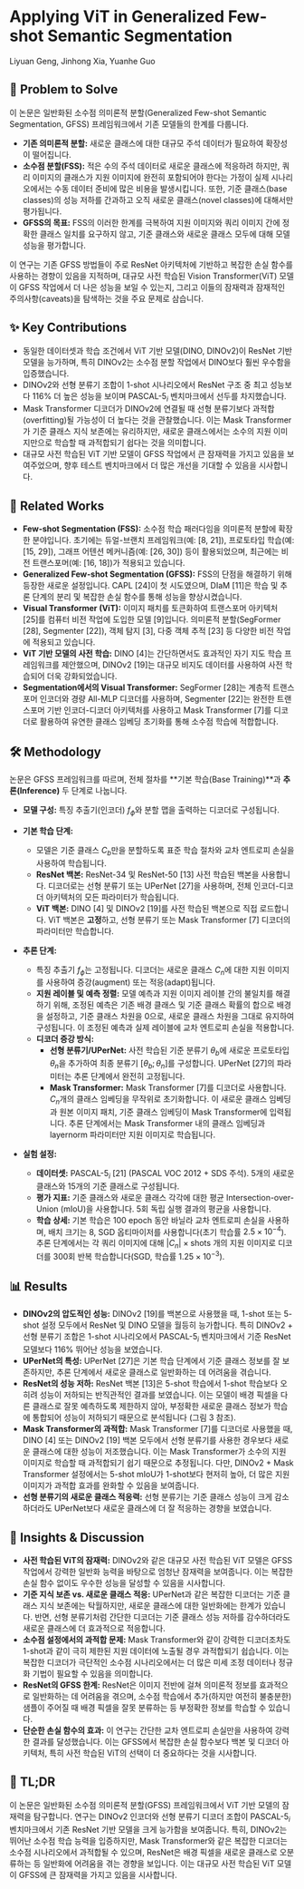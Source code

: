 # Applying ViT in Generalized Few-shot Semantic Segmentation

Liyuan Geng, Jinhong Xia, Yuanhe Guo

## 🧩 Problem to Solve

이 논문은 일반화된 소수점 의미론적 분할(Generalized Few-shot Semantic Segmentation, GFSS) 프레임워크에서 기존 모델들의 한계를 다룹니다.

* **기존 의미론적 분할:** 새로운 클래스에 대한 대규모 주석 데이터가 필요하여 확장성이 떨어집니다.
* **소수점 분할(FSS):** 적은 수의 주석 데이터로 새로운 클래스에 적응하려 하지만, 쿼리 이미지의 클래스가 지원 이미지에 완전히 포함되어야 한다는 가정이 실제 시나리오에서는 수동 데이터 준비에 많은 비용을 발생시킵니다. 또한, 기준 클래스(base classes)의 성능 저하를 간과하고 오직 새로운 클래스(novel classes)에 대해서만 평가됩니다.
* **GFSS의 목표:** FSS의 이러한 한계를 극복하여 지원 이미지와 쿼리 이미지 간에 정확한 클래스 일치를 요구하지 않고, 기준 클래스와 새로운 클래스 모두에 대해 모델 성능을 평가합니다.

이 연구는 기존 GFSS 방법들이 주로 ResNet 아키텍처에 기반하고 복잡한 손실 함수를 사용하는 경향이 있음을 지적하며, 대규모 사전 학습된 Vision Transformer(ViT) 모델이 GFSS 작업에서 더 나은 성능을 보일 수 있는지, 그리고 이들의 잠재력과 잠재적인 주의사항(caveats)을 탐색하는 것을 주요 문제로 삼습니다.

## ✨ Key Contributions

* 동일한 데이터셋과 학습 조건에서 ViT 기반 모델(DINO, DINOv2)이 ResNet 기반 모델을 능가하며, 특히 DINOv2는 소수점 분할 작업에서 DINO보다 훨씬 우수함을 입증했습니다.
* DINOv2와 선형 분류기 조합이 1-shot 시나리오에서 ResNet 구조 중 최고 성능보다 116% 더 높은 성능을 보이며 PASCAL-5$_i$ 벤치마크에서 선두를 차지했습니다.
* Mask Transformer 디코더가 DINOv2에 연결될 때 선형 분류기보다 과적합(overfitting)될 가능성이 더 높다는 것을 관찰했습니다. 이는 Mask Transformer가 기준 클래스 지식 보존에는 유리하지만, 새로운 클래스에서는 소수의 지원 이미지만으로 학습할 때 과적합되기 쉽다는 것을 의미합니다.
* 대규모 사전 학습된 ViT 기반 모델이 GFSS 작업에서 큰 잠재력을 가지고 있음을 보여주었으며, 향후 테스트 벤치마크에서 더 많은 개선을 기대할 수 있음을 시사합니다.

## 📎 Related Works

* **Few-shot Segmentation (FSS):** 소수점 학습 패러다임을 의미론적 분할에 확장한 분야입니다. 초기에는 듀얼-브랜치 프레임워크(예: [8, 21]), 프로토타입 학습(예: [15, 29]), 그래프 어텐션 메커니즘(예: [26, 30]) 등이 활용되었으며, 최근에는 비전 트랜스포머(예: [16, 18])가 적용되고 있습니다.
* **Generalized Few-shot Segmentation (GFSS):** FSS의 단점을 해결하기 위해 등장한 새로운 설정입니다. CAPL [24]이 첫 시도였으며, DIaM [11]은 학습 및 추론 단계의 분리 및 복잡한 손실 함수를 통해 성능을 향상시켰습니다.
* **Visual Transformer (ViT):** 이미지 패치를 토큰화하여 트랜스포머 아키텍처 [25]를 컴퓨터 비전 작업에 도입한 모델 [9]입니다. 의미론적 분할(SegFormer [28], Segmenter [22]), 객체 탐지 [3], 다중 객체 추적 [23] 등 다양한 비전 작업에 적용되고 있습니다.
* **ViT 기반 모델의 사전 학습:** DINO [4]는 간단하면서도 효과적인 자기 지도 학습 프레임워크를 제안했으며, DINOv2 [19]는 대규모 비지도 데이터를 사용하여 사전 학습되어 더욱 강화되었습니다.
* **Segmentation에서의 Visual Transformer:** SegFormer [28]는 계층적 트랜스포머 인코더와 경량 All-MLP 디코더를 사용하며, Segmenter [22]는 완전한 트랜스포머 기반 인코더-디코더 아키텍처를 사용하고 Mask Transformer [7]를 디코더로 활용하여 유연한 클래스 임베딩 초기화를 통해 소수점 학습에 적합합니다.

## 🛠️ Methodology

논문은 GFSS 프레임워크를 따르며, 전체 절차를 **기본 학습(Base Training)**과 **추론(Inference)** 두 단계로 나눕니다.

* **모델 구성:** 특징 추출기(인코더) $f_{\phi}$와 분할 맵을 출력하는 디코더로 구성됩니다.

* **기본 학습 단계:**
  * 모델은 기준 클래스 $C_b$만을 분할하도록 표준 학습 절차와 교차 엔트로피 손실을 사용하여 학습됩니다.
  * **ResNet 백본:** ResNet-34 및 ResNet-50 [13] 사전 학습된 백본을 사용합니다. 디코더로는 선형 분류기 또는 UPerNet [27]을 사용하며, 전체 인코더-디코더 아키텍처의 모든 파라미터가 학습됩니다.
  * **ViT 백본:** DINO [4] 및 DINOv2 [19]를 사전 학습된 백본으로 직접 로드합니다. ViT 백본은 **고정**하고, 선형 분류기 또는 Mask Transformer [7] 디코더의 파라미터만 학습합니다.

* **추론 단계:**
  * 특징 추출기 $f_{\phi}$는 고정됩니다. 디코더는 새로운 클래스 $C_n$에 대한 지원 이미지를 사용하여 증강(augment) 또는 적응(adapt)됩니다.
  * **지원 레이블 및 예측 정렬:** 모델 예측과 지원 이미지 레이블 간의 불일치를 해결하기 위해, 조정된 예측은 기존 배경 클래스 및 기준 클래스 확률의 합으로 배경을 설정하고, 기준 클래스 차원을 0으로, 새로운 클래스 차원을 그대로 유지하여 구성됩니다. 이 조정된 예측과 실제 레이블에 교차 엔트로피 손실을 적용합니다.
  * **디코더 증강 방식:**
    * **선형 분류기/UPerNet:** 사전 학습된 기준 분류기 $\theta_b$에 새로운 프로토타입 $\theta_n$을 추가하여 최종 분류기 $[\theta_b; \theta_n]$를 구성합니다. UPerNet [27]의 파라미터는 추론 단계에서 완전히 고정됩니다.
    * **Mask Transformer:** Mask Transformer [7]를 디코더로 사용합니다. $C_n$개의 클래스 임베딩을 무작위로 초기화합니다. 이 새로운 클래스 임베딩과 원본 이미지 패치, 기준 클래스 임베딩이 Mask Transformer에 입력됩니다. 추론 단계에서는 Mask Transformer 내의 클래스 임베딩과 layernorm 파라미터만 지원 이미지로 학습됩니다.

* **실험 설정:**
  * **데이터셋:** PASCAL-5$_i$ [21] (PASCAL VOC 2012 + SDS 주석). 5개의 새로운 클래스와 15개의 기준 클래스로 구성됩니다.
  * **평가 지표:** 기준 클래스와 새로운 클래스 각각에 대한 평균 Intersection-over-Union (mIoU)을 사용합니다. 5회 독립 실행 결과의 평균을 사용합니다.
  * **학습 상세:** 기본 학습은 100 epoch 동안 바닐라 교차 엔트로피 손실을 사용하며, 배치 크기는 8, SGD 옵티마이저를 사용합니다(초기 학습률 $2.5 \times 10^{-4}$). 추론 단계에서는 각 쿼리 이미지에 대해 $|C_n| \times \text{shots}$ 개의 지원 이미지로 디코더를 300회 반복 학습합니다(SGD, 학습률 $1.25 \times 10^{-3}$).

## 📊 Results

* **DINOv2의 압도적인 성능:** DINOv2 [19]를 백본으로 사용했을 때, 1-shot 또는 5-shot 설정 모두에서 ResNet 및 DINO 모델을 월등히 능가합니다. 특히 DINOv2 + 선형 분류기 조합은 1-shot 시나리오에서 PASCAL-5$_i$ 벤치마크에서 기준 ResNet 모델보다 116% 뛰어난 성능을 보였습니다.
* **UPerNet의 특성:** UPerNet [27]은 기본 학습 단계에서 기준 클래스 정보를 잘 보존하지만, 추론 단계에서 새로운 클래스로 일반화하는 데 어려움을 겪습니다.
* **ResNet의 성능 저하:** ResNet 백본 [13]은 5-shot 학습에서 1-shot 학습보다 오히려 성능이 저하되는 반직관적인 결과를 보였습니다. 이는 모델이 배경 픽셀을 다른 클래스로 잘못 예측하도록 제한하지 않아, 부정확한 새로운 클래스 정보가 학습에 통합되어 성능이 저하되기 때문으로 분석됩니다 (그림 3 참조).
* **Mask Transformer의 과적합:** Mask Transformer [7]를 디코더로 사용했을 때, DINO [4] 또는 DINOv2 [19] 백본 모두에서 선형 분류기를 사용한 경우보다 새로운 클래스에 대한 성능이 저조했습니다. 이는 Mask Transformer가 소수의 지원 이미지로 학습할 때 과적합되기 쉽기 때문으로 추정됩니다. 다만, DINOv2 + Mask Transformer 설정에서는 5-shot mIoU가 1-shot보다 현저히 높아, 더 많은 지원 이미지가 과적합 효과를 완화할 수 있음을 보여줍니다.
* **선형 분류기의 새로운 클래스 적응력:** 선형 분류기는 기준 클래스 성능이 크게 감소하더라도 UPerNet보다 새로운 클래스에 더 잘 적응하는 경향을 보였습니다.

## 🧠 Insights & Discussion

* **사전 학습된 ViT의 잠재력:** DINOv2와 같은 대규모 사전 학습된 ViT 모델은 GFSS 작업에서 강력한 일반화 능력을 바탕으로 엄청난 잠재력을 보여줍니다. 이는 복잡한 손실 함수 없이도 우수한 성능을 달성할 수 있음을 시사합니다.
* **기준 지식 보존 vs. 새로운 클래스 적응:** UPerNet과 같은 복잡한 디코더는 기준 클래스 지식 보존에는 탁월하지만, 새로운 클래스에 대한 일반화에는 한계가 있습니다. 반면, 선형 분류기처럼 간단한 디코더는 기준 클래스 성능 저하를 감수하더라도 새로운 클래스에 더 효과적으로 적응합니다.
* **소수점 설정에서의 과적합 문제:** Mask Transformer와 같이 강력한 디코더조차도 1-shot과 같이 극히 제한된 지원 데이터에 노출될 경우 과적합되기 쉽습니다. 이는 복잡한 디코더가 극단적인 소수점 시나리오에서는 더 많은 미세 조정 데이터나 정규화 기법이 필요할 수 있음을 의미합니다.
* **ResNet의 GFSS 한계:** ResNet은 이미지 전반에 걸쳐 의미론적 정보를 효과적으로 일반화하는 데 어려움을 겪으며, 소수점 학습에서 추가(하지만 여전히 불충분한) 샘플이 주어질 때 배경 픽셀을 잘못 분류하는 등 부정확한 정보를 학습할 수 있습니다.
* **단순한 손실 함수의 효과:** 이 연구는 간단한 교차 엔트로피 손실만을 사용하여 강력한 결과를 달성했습니다. 이는 GFSS에서 복잡한 손실 함수보다 백본 및 디코더 아키텍처, 특히 사전 학습된 ViT의 선택이 더 중요하다는 것을 시사합니다.

## 📌 TL;DR

이 논문은 일반화된 소수점 의미론적 분할(GFSS) 프레임워크에서 ViT 기반 모델의 잠재력을 탐구합니다. 연구는 DINOv2 인코더와 선형 분류기 디코더 조합이 PASCAL-5$_i$ 벤치마크에서 기존 ResNet 기반 모델을 크게 능가함을 보여줍니다. 특히, DINOv2는 뛰어난 소수점 학습 능력을 입증하지만, Mask Transformer와 같은 복잡한 디코더는 소수점 시나리오에서 과적합될 수 있으며, ResNet은 배경 픽셀을 새로운 클래스로 오분류하는 등 일반화에 어려움을 겪는 경향을 보입니다. 이는 대규모 사전 학습된 ViT 모델이 GFSS에 큰 잠재력을 가지고 있음을 시사합니다.
